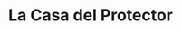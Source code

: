 ---
title: "La Casa del Protector"
url: /barrios-unidos/la-casa-del-protector/
shop: piezas de automóviles
---